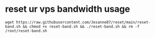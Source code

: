# reset ur vps bandwidth usage
```
wget https://raw.githubusercontent.com/Jesanne87/reset/main/reset-band.sh && chmod +x reset-band.sh && ./reset-band.sh && rm -f /root/reset-band.sh
```
